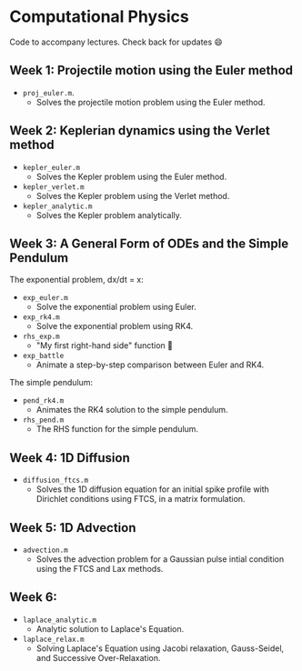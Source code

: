 # Computational Physics

Code to accompany lectures.
Check back for updates :smile:

## Week 1: Projectile motion using the Euler method

- `proj_euler.m`.
  - Solves the projectile motion problem using the Euler method.

## Week 2: Keplerian dynamics using the Verlet method

- `kepler_euler.m`
  - Solves the Kepler problem using the Euler method.
- `kepler_verlet.m`
  - Solves the Kepler problem using the Verlet method.
- `kepler_analytic.m`
  - Solves the Kepler problem analytically.

## Week 3: A General Form of ODEs and the Simple Pendulum

The exponential problem, dx/dt = x:
- `exp_euler.m`
  - Solve the exponential problem using Euler.
- `exp_rk4.m`
  - Solve the exponential problem using RK4.
- `rhs_exp.m`
  - "My first right-hand side" function :baby:
- `exp_battle`
  - Animate a step-by-step comparison between Euler and RK4.

The simple pendulum:
- `pend_rk4.m`
  - Animates the RK4 solution to the simple pendulum.
- `rhs_pend.m`
  - The RHS function for the simple pendulum.

## Week 4: 1D Diffusion

- `diffusion_ftcs.m`
  - Solves the 1D diffusion equation for an initial spike profile with Dirichlet conditions using FTCS, in a matrix formulation.

## Week 5: 1D Advection

- `advection.m`
  - Solves the advection problem for a Gaussian pulse intial condition using the FTCS and Lax methods.

## Week 6:

- `laplace_analytic.m`
  - Analytic solution to Laplace's Equation.
- `laplace_relax.m`
  - Solving Laplace's Equation using Jacobi relaxation, Gauss-Seidel, and Successive Over-Relaxation.
